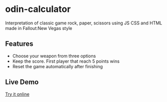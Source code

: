 # odin-calculator

Interpretation of classic game rock, paper, scissors using JS CSS and HTML made in Fallout:New Vegas style

## Features

- Choose your weapon from three options
- Keep the score. First player that reach 5 points wins
- Reset the game automatically after finishing

## Live Demo
[Try it online](https://iotardis.github.io/odin-rockPaperScissors/)
